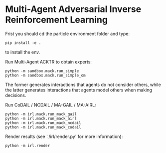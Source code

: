 # Multi-Agent Adversarial Inverse Reinforcement Learning

Frist you should cd the particle environment folder and type:
```
pip install -e .
```
to install the env.

Run Multi-Agent ACKTR to obtain experts:
```
python -m sandbox.mack.run_simple
python -m sandbox.mack.run_simple_om
```
The former generates interactions that agents do not consider others, while the latter generates interactions that agents model others when making decisions.

Run CoDAIL / NCDAIL / MA-GAIL / MA-AIRL:

```
python -m irl.mack.run_mack_gail
python -m irl.mack.run_mack_airl
python -m irl.mack.run_mack_ncdail
python -m irl.mack.run_mack_codail
```

Render results (see './irl/render.py' for more information):

```
python -m irl.render
```
